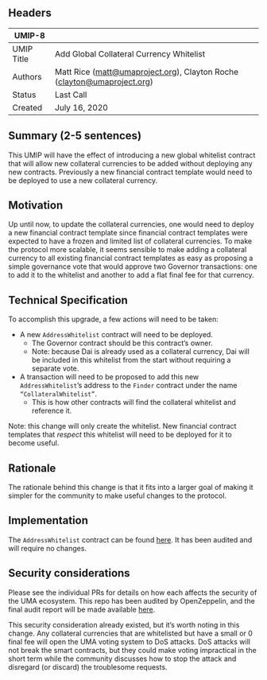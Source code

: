 ## Headers
| UMIP-8     |                                                                                                                                          |
|------------|------------------------------------------------------------------------------------------------------------------------------------------|
| UMIP Title | Add Global Collateral Currency Whitelist              |
| Authors    | Matt Rice (matt@umaproject.org), Clayton Roche (clayton@umaproject.org) |
| Status     | Last Call                                                                                                                                    |
| Created    | July 16, 2020                                                                                                                           |

## Summary (2-5 sentences)
This UMIP will have the effect of introducing a new global whitelist contract that will allow new collateral currencies to be added without deploying any new contracts. Previously a new financial contract template would need to be deployed to use a new collateral currency. 

## Motivation
Up until now, to update the collateral currencies, one would need to deploy a new financial contract template since financial contract templates were expected to have a frozen and limited list of collateral currencies. To make the protocol more scalable, it seems sensible to make adding a collateral currency to all existing financial contract templates as easy as proposing a simple governance vote that would approve two Governor transactions: one to add it to the whitelist and another to add a flat final fee for that currency.

## Technical Specification
To accomplish this upgrade, a few actions will need to be taken:
- A new `AddressWhitelist` contract will need to be deployed.
	- The Governor contract should be this contract’s owner.
	- Note: because Dai is already used as a collateral currency, Dai will be included in this whitelist from the start without requiring a separate vote.
- A transaction will need to be proposed to add this new `AddressWhitelist`’s address to the `Finder` contract under the name `“CollateralWhitelist”`.
	- This is how other contracts will find the collateral whitelist and reference it.

Note: this change will only create the whitelist. New financial contract templates that *respect* this whitelist will need to be deployed for it to become useful.

## Rationale

The rationale behind this change is that it fits into a larger goal of making it simpler for the community to make useful changes to the protocol.

## Implementation

The `AddressWhitelist` contract can be found [here](https://github.com/UMAprotocol/protocol/blob/master/core/contracts/common/implementation/AddressWhitelist.sol). It has been audited and will require no changes.

## Security considerations
Please see the individual PRs for details on how each affects the security of the UMA ecosystem. This repo has been audited by OpenZeppelin, and the final audit report will be made available [here](https://docs.umaproject.org/uma/index.html).

This security consideration already existed, but it’s worth noting in this change. Any collateral currencies that are whitelisted but have a small or 0 final fee will open the UMA voting system to DoS attacks. DoS attacks will not break the smart contracts, but they could make voting impractical in the short term while the community discusses how to stop the attack and disregard (or discard) the troublesome requests.
